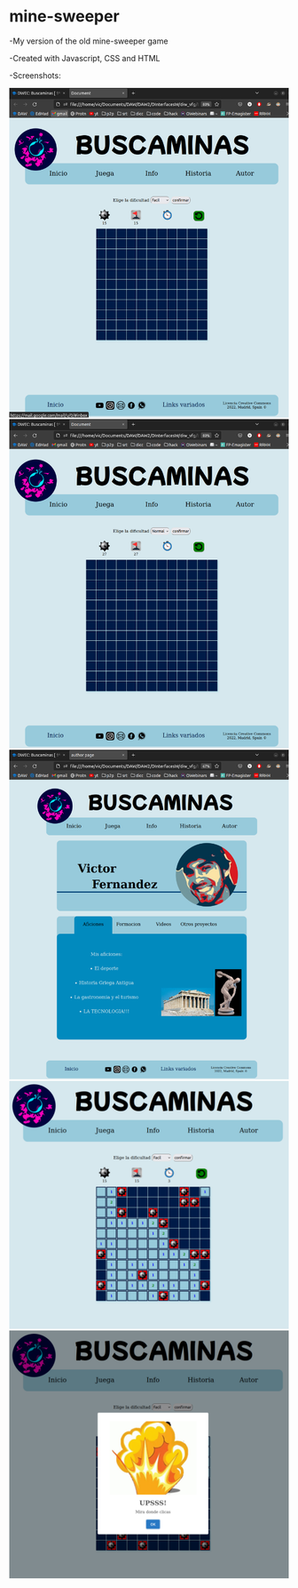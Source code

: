 # mine-sweeper

-My version of the old mine-sweeper game

-Created with Javascript, CSS and HTML

-Screenshots:

<img src="img1.png">
<img src="img2.png">
<img src="img3.png">
<img src="img4.png">
<img src="img5.png">
